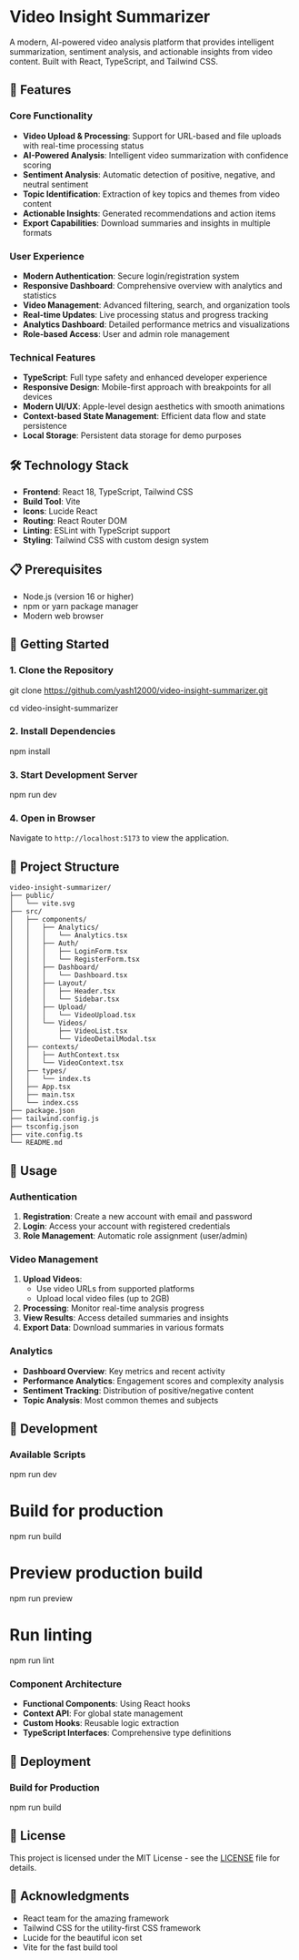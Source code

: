# Video Insight Summarizer

A modern, AI-powered video analysis platform that provides intelligent summarization, sentiment analysis, and actionable insights from video content. Built with React, TypeScript, and Tailwind CSS.

## 🚀 Features

### Core Functionality

- **Video Upload & Processing**: Support for URL-based and file uploads with real-time processing status
- **AI-Powered Analysis**: Intelligent video summarization with confidence scoring
- **Sentiment Analysis**: Automatic detection of positive, negative, and neutral sentiment
- **Topic Identification**: Extraction of key topics and themes from video content
- **Actionable Insights**: Generated recommendations and action items
- **Export Capabilities**: Download summaries and insights in multiple formats

### User Experience

- **Modern Authentication**: Secure login/registration system
- **Responsive Dashboard**: Comprehensive overview with analytics and statistics
- **Video Management**: Advanced filtering, search, and organization tools
- **Real-time Updates**: Live processing status and progress tracking
- **Analytics Dashboard**: Detailed performance metrics and visualizations
- **Role-based Access**: User and admin role management

### Technical Features

- **TypeScript**: Full type safety and enhanced developer experience
- **Responsive Design**: Mobile-first approach with breakpoints for all devices
- **Modern UI/UX**: Apple-level design aesthetics with smooth animations
- **Context-based State Management**: Efficient data flow and state persistence
- **Local Storage**: Persistent data storage for demo purposes

## 🛠️ Technology Stack

- **Frontend**: React 18, TypeScript, Tailwind CSS
- **Build Tool**: Vite
- **Icons**: Lucide React
- **Routing**: React Router DOM
- **Linting**: ESLint with TypeScript support
- **Styling**: Tailwind CSS with custom design system

## 📋 Prerequisites

- Node.js (version 16 or higher)
- npm or yarn package manager
- Modern web browser

## 🚀 Getting Started

### 1. Clone the Repository

git clone https://github.com/yash12000/video-insight-summarizer.git

cd video-insight-summarizer

### 2. Install Dependencies

npm install

### 3. Start Development Server

npm run dev

### 4. Open in Browser

Navigate to `http://localhost:5173` to view the application.

## 📁 Project Structure

```
video-insight-summarizer/
├── public/
│   └── vite.svg
├── src/
│   ├── components/
│   │   ├── Analytics/
│   │   │   └── Analytics.tsx
│   │   ├── Auth/
│   │   │   ├── LoginForm.tsx
│   │   │   └── RegisterForm.tsx
│   │   ├── Dashboard/
│   │   │   └── Dashboard.tsx
│   │   ├── Layout/
│   │   │   ├── Header.tsx
│   │   │   └── Sidebar.tsx
│   │   ├── Upload/
│   │   │   └── VideoUpload.tsx
│   │   └── Videos/
│   │       ├── VideoList.tsx
│   │       └── VideoDetailModal.tsx
│   ├── contexts/
│   │   ├── AuthContext.tsx
│   │   └── VideoContext.tsx
│   ├── types/
│   │   └── index.ts
│   ├── App.tsx
│   ├── main.tsx
│   └── index.css
├── package.json
├── tailwind.config.js
├── tsconfig.json
├── vite.config.ts
└── README.md
```

## 🎯 Usage

### Authentication

1. **Registration**: Create a new account with email and password
2. **Login**: Access your account with registered credentials
3. **Role Management**: Automatic role assignment (user/admin)

### Video Management

1. **Upload Videos**:
   - Use video URLs from supported platforms
   - Upload local video files (up to 2GB)
2. **Processing**: Monitor real-time analysis progress
3. **View Results**: Access detailed summaries and insights
4. **Export Data**: Download summaries in various formats

### Analytics

- **Dashboard Overview**: Key metrics and recent activity
- **Performance Analytics**: Engagement scores and complexity analysis
- **Sentiment Tracking**: Distribution of positive/negative content
- **Topic Analysis**: Most common themes and subjects

## 🔧 Development

### Available Scripts

npm run dev

# Build for production

npm run build

# Preview production build

npm run preview

# Run linting

npm run lint

### Component Architecture

- **Functional Components**: Using React hooks
- **Context API**: For global state management
- **Custom Hooks**: Reusable logic extraction
- **TypeScript Interfaces**: Comprehensive type definitions

## 🚀 Deployment

### Build for Production

npm run build


## 📝 License

This project is licensed under the MIT License - see the [LICENSE](LICENSE) file for details.

## 🙏 Acknowledgments

- React team for the amazing framework
- Tailwind CSS for the utility-first CSS framework
- Lucide for the beautiful icon set
- Vite for the fast build tool
